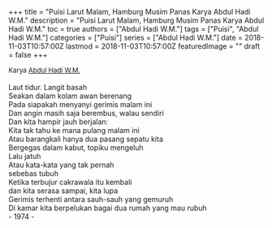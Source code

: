 +++
title = "Puisi Larut Malam, Hamburg Musim Panas Karya Abdul Hadi W.M."
description = "Puisi Larut Malam, Hamburg Musim Panas Karya Abdul Hadi W.M."
toc = true
authors = ["Abdul Hadi W.M."]
tags = ["Puisi", "Abdul Hadi W.M."]
categories = ["Puisi"]
series = ["Abdul Hadi W.M."]
date = 2018-11-03T10:57:00Z
lastmod = 2018-11-03T10:57:00Z
featuredImage = ""
draft = false
+++

<div style="text-align: justify;">
<div style="font-size: small;">Karya <a href="/authors/abdul-hadi-w.m./" target="_blank">Abdul Hadi W.M.</a></div><br />
Laut tidur. Langit basah<br />Seakan dalam kolam awan berenang<br />Pada siapakah menyanyi gerimis malam ini<br />Dan angin masih saja berembus, walau sendiri<br />Dan kita hampir jauh berjalan:<br />Kita tak tahu ke mana pulang malam ini<br />Atau barangkali hanya dua pasang sepatu kita<br />Bergegas dalam kabut, topiku mengeluh<br />Lalu jatuh<br />Atau kata-kata yang tak pernah<br />sebebas tubuh<br />Ketika terbujur cakrawala itu kembali<br />dan kita serasa sampai, kita lupa<br />Gerimis terhenti antara sauh-sauh yang gemuruh<br />Di kamar kita berpelukan bagai dua rumah yang mau rubuh<br />- 1974 -</div>
